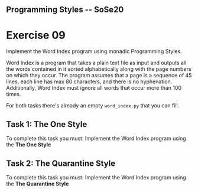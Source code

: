 Programming Styles -- SoSe20
---

# Exercise 09

Implement the Word Index program using monadic Programming Styles.

Word Index is a program that takes a plain text file as input and outputs all the words contained in it sorted alphabetically along with the page numbers on which they occur. The program assumes that a page is a sequence of 45 lines, each line has max 80 characters, and there is no hyphenation. Additionally, Word Index must ignore all words that occur more than 100 times.

For both tasks there's already an empty `word_index.py` that you can fill.

## Task 1: The One Style

To complete this task you must: Implement the Word Index program using the **The One Style** 

## Task 2: The Quarantine Style

To complete this task you must: Implement the Word Index program using the **The Quarantine Style** 